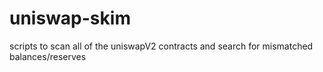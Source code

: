 # uniswap-skim
scripts to scan all of the uniswapV2 contracts and search for mismatched balances/reserves
